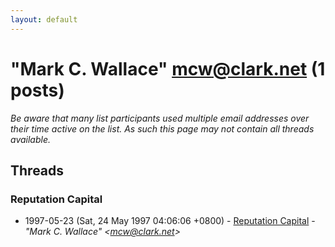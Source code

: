 ```yaml
---
layout: default
---
```


# "Mark C. Wallace" <mcw@clark.net> (1 posts)

_Be aware that many list participants used multiple email addresses over their time active on the list. As such this page may not contain all threads available._

## Threads

### Reputation Capital
+ 1997-05-23 (Sat, 24 May 1997 04:06:06 +0800) - [Reputation Capital](/archive/1997/05/4920da06ccf4798aad9b713cc045f08056aabe4c2917a6a013bcfa278bb83b6b) - _"Mark C. Wallace" \<mcw@clark.net\>_

